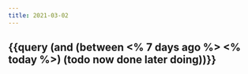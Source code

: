 ```yaml
---
title: 2021-03-02
---
```


## {{query (and (between <% 7 days ago %> <% today %>) (todo now done later doing))}}
##
